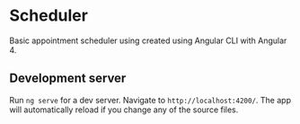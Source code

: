# Scheduler
Basic appointment scheduler using created using Angular CLI with Angular 4.

## Development server

Run `ng serve` for a dev server. Navigate to `http://localhost:4200/`. The app will automatically reload if you change any of the source files.
